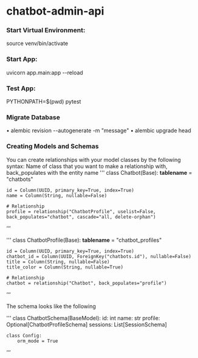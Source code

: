 # chatbot-admin-api

### Start Virtual Environment:

source venv/bin/activate

### Start App:

uvicorn app.main:app --reload

### Test App:

PYTHONPATH=$(pwd) pytest

### Migrate Database

• alembic revision --autogenerate -m "message"
• alembic upgrade head

### Creating Models and Schemas

You can create relationships with your model classes by the following syntax: Name of class that you want to make a relationship with, back_populates with the entity name
'''
class Chatbot(Base):
**tablename** = "chatbots"

    id = Column(UUID, primary_key=True, index=True)
    name = Column(String, nullable=False)

    # Relationship
    profile = relationship("ChatbotProfile", uselist=False, back_populates="chatbot", cascade="all, delete-orphan")

‘‘‘

'''
class ChatbotProfile(Base):
**tablename** = "chatbot_profiles"

    id = Column(UUID, primary_key=True, index=True)
    chatbot_id = Column(UUID, ForeignKey("chatbots.id"), nullable=False)
    title = Column(String, nullable=False)
    title_color = Column(String, nullable=True)

    # Relationship
    chatbot = relationship("Chatbot", back_populates="profile")

‘‘‘

The schema looks like the following

'''
class ChatbotSchema(BaseModel):
id: int
name: str
profile: Optional[ChatbotProfileSchema]
sessions: List[SessionSchema]

    class Config:
        orm_mode = True

‘‘‘
